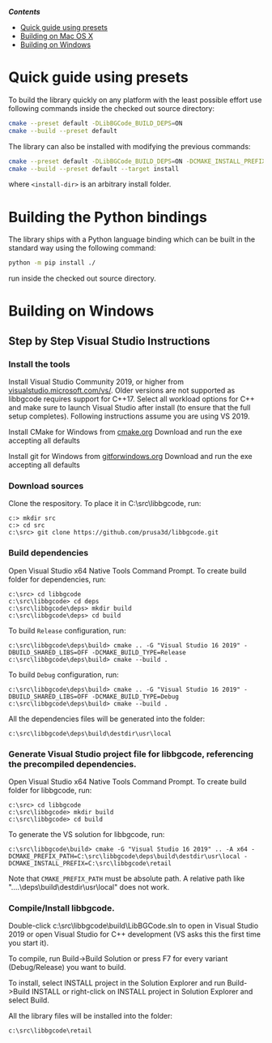 _**Contents**_

  * [Quick guide using presets](#quick-guide-using-presets)
  * [Building on Mac OS X](#building-on-mac-os-x)
  * [Building on Windows](#building-on-windows)
  
# Quick guide using presets

To build the library quickly on any platform with the least possible effort use following commands inside the checked out source directory:

```bash
cmake --preset default -DLibBGCode_BUILD_DEPS=ON
cmake --build --preset default
```

The library can also be installed with modifying the previous commands:

```bash
cmake --preset default -DLibBGCode_BUILD_DEPS=ON -DCMAKE_INSTALL_PREFIX=<install-dir>
cmake --build --preset default --target install
```

where  `<install-dir>` is an arbitrary install folder.

# Building the Python bindings

The library ships with a Python language binding which can be built in the standard way using the following command:

```bash
python -m pip install ./
```

run inside the checked out source directory.

# Building on Windows

## Step by Step Visual Studio Instructions

### Install the tools

Install Visual Studio Community 2019, or higher from [visualstudio.microsoft.com/vs/](https://visualstudio.microsoft.com/vs/).
Older versions are not supported as libbgcode requires support for C++17.
Select all workload options for C++ and make sure to launch Visual Studio after install (to ensure that the full setup completes).
Following instructions assume you are using VS 2019.

Install CMake for Windows from [cmake.org](https://cmake.org/)
Download and run the exe accepting all defaults

Install git for Windows from [gitforwindows.org](https://gitforwindows.org/)
Download and run the exe accepting all defaults

### Download sources

Clone the respository.
To place it in C:\src\libbgcode, run:
```
c:> mkdir src
c:> cd src
c:\src> git clone https://github.com/prusa3d/libbgcode.git
```

### Build dependencies

Open Visual Studio x64 Native Tools Command Prompt.
To create build folder for dependencies, run:
```
c:\src> cd libbgcode
c:\src\libbgcode> cd deps
c:\src\libbgcode\deps> mkdir build
c:\src\libbgcode\deps> cd build
```

To build `Release` configuration, run:
```
c:\src\libbgcode\deps\build> cmake .. -G "Visual Studio 16 2019" -DBUILD_SHARED_LIBS=OFF -DCMAKE_BUILD_TYPE=Release
c:\src\libbgcode\deps\build> cmake --build .
```

To build `Debug` configuration, run:
```
c:\src\libbgcode\deps\build> cmake .. -G "Visual Studio 16 2019" -DBUILD_SHARED_LIBS=OFF -DCMAKE_BUILD_TYPE=Debug
c:\src\libbgcode\deps\build> cmake --build .
```

All the dependencies files will be generated into the folder:
```
c:\src\libbgcode\deps\build\destdir\usr\local
```

### Generate Visual Studio project file for libbgcode, referencing the precompiled dependencies.

Open Visual Studio x64 Native Tools Command Prompt.
To create build folder for libbgcode, run:
```
c:\src> cd libbgcode
c:\src\libbgcode> mkdir build
c:\src\libbgcode> cd build
```

To generate the VS solution for libbgcode, run:
```
c:\src\libbgcode\build> cmake -G "Visual Studio 16 2019" .. -A x64 -DCMAKE_PREFIX_PATH=C:\src\libbgcode\deps\build\destdir\usr\local -DCMAKE_INSTALL_PREFIX=C:\src\libbgcode\retail
```
Note that `CMAKE_PREFIX_PATH` must be absolute path. A relative path like "....\deps\build\destdir\usr\local" does not work.

### Compile/Install libbgcode.

Double-click c:\src\libbgcode\build\LibBGCode.sln to open in Visual Studio 2019 or open Visual Studio for C++ development (VS asks this the first time you start it).

To compile, run Build->Build Solution or press F7 for every variant (Debug/Release) you want to build.

To install, select INSTALL project in the Solution Explorer and run Build->Build INSTALL or right-click on INSTALL project in Solution Explorer and select Build.

All the library files will be installed into the folder:
```
c:\src\libbgcode\retail
```
